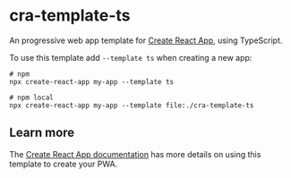 # cra-template-ts

An progressive web app template for [Create React App](https://github.com/facebook/create-react-app), using TypeScript.

To use this template add `--template ts` when creating a new app:

```shell script
# npm
npx create-react-app my-app --template ts

# npm local
npx create-react-app my-app --template file:./cra-template-ts
```

## Learn more

The [Create React App documentation](https://cra.link/PWA) has more details on using this template to create your PWA.
